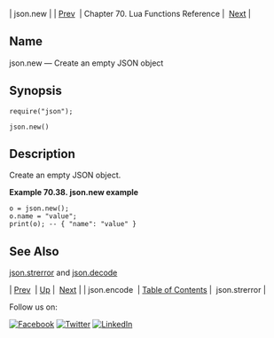 | json.new |
| [Prev](lua.ref.json.encode.php)  | Chapter 70. Lua Functions Reference |  [Next](lua.ref.json.strerror.php) |

<a name="lua.ref.json.new"></a>
## Name

json.new — Create an empty JSON object

<a name="idp16553392"></a>
## Synopsis

`require("json");`

`json.new()`

<a name="idp16556352"></a>
## Description

Create an empty JSON object.

<a name="lua.ref.new.example"></a>

**Example 70.38. json.new example**

```
o = json.new();
o.name = "value";
print(o); -- { "name": "value" }
```

<a name="idp16560720"></a>
## See Also

[json.strerror](lua.ref.json.strerror.php "json.strerror") and [json.decode](lua.ref.json.decode.php "json.decode")

| [Prev](lua.ref.json.encode.php)  | [Up](lua.function.details.php) |  [Next](lua.ref.json.strerror.php) |
| json.encode  | [Table of Contents](index.php) |  json.strerror |

Follow us on:

[![Facebook](https://support.messagesystems.com/images/icon-facebook.png)](http://www.facebook.com/messagesystems) [![Twitter](https://support.messagesystems.com/images/icon-twitter.png)](http://twitter.com/#!/MessageSystems) [![LinkedIn](https://support.messagesystems.com/images/icon-linkedin.png)](http://www.linkedin.com/company/message-systems)